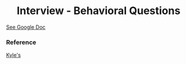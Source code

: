 <h1 align="center">Interview - Behavioral Questions</h1>

[See Google Doc](https://docs.google.com/document/d/1eLwODqkJBuVF7LCXzS5yc8ZwuomDEUJ26nCQ6UpTw_k/edit?usp=sharing)

### Reference

[Kyle's](https://docs.google.com/document/d/1PKm8j-KwV7qwpWrNjPBfCtv_RxxAUTpTTm2PUCl57DU/edit)
